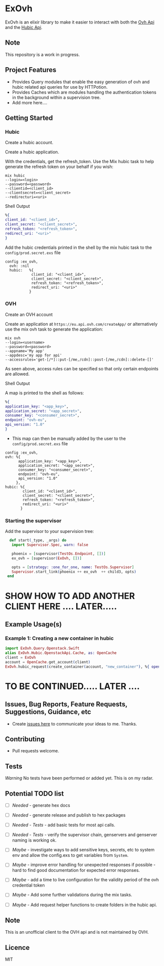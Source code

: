 # ExOvh
ExOvh is an elixir library to make it easier to interact with both the [Ovh Api](https://api.ovh.com/) 
and the [Hubic Api](https://api.hubic.com/).

## Note

This repository is a work in progress.


## Project Features 
- Provides Query modules that enable the easy generation of ovh and hubic related api queries for use by HTTPotion.
- Provides Caches which are modules handling the authentication tokens in the background within a supervision tree.
- Add more here....


## Getting Started


### Hubic  

Create a hubic account. 

Create a hubic application.
    
With the credentials, get the refresh_token. Use the Mix hubic task to 
help generate the refresh token on your behalf if you wish: 


  ```shell
  mix hubic
  --login=<login>
  --password=<password>
  --clientid=<client_id>
  --clientsecret=<client_secret>
  --redirecturi=<uri>
  ```

  
Shell Output
  
  ```elixir
  %{
  client_id: "<client_id>",
  client_secret: "<client_secret>",
  refresh_token: "<refresh_token>",
  redirect_uri: "<uri>"
  }
  ```

Add the hubic credentials printed in the shell by the mix hubic task to the `config/prod.secret.exs` file

  ```
  config :ex_ovh,
    ovh: :nil
    hubic:   %{
              client_id: "<client_id>",
              client_secret: "<client_secret>",
              refresh_token: "<refresh_token>",
              redirect_uri: "<uri>"
             }
  ```

### OVH


Create an OVH account 

Create an application at `https://eu.api.ovh.com/createApp/` or
alternatively use the mix ovh task to generate the application:


  ```shell
  mix ovh
  --login=<username>
  --password=<password>
  --appname='My app'
  --appdesc='my app for api'
  --accessrules='get-[/*]::put-[/me,/cdn]::post-[/me,/cdn]::delete-[]'
  ```

As seen above, access rules can be specified so that only certain endpoints are allowed.

Shell Output

  A map is printed to the shell as follows:

  ```elixir
  %{
  application_key: "<app_key>",
  application_secret: "<app_secret>",
  consumer_key: "<consumer_secret>",
  endpoint: "ovh-eu",
  api_version: "1.0"
  }
  ```

  - This map can then be manually added by the user to the `config/prod.secret.exs` file

  ```
  config :ex_ovh,
  ovh: %{
        application_key: "<app_key>",
        application_secret: "<app_secret>",
        consumer_key: "<consumer_secret>",
        endpoint: "ovh-eu",
        api_version: "1.0"
       },
  hubic: %{
          client_id: "<client_id>",
          client_secret: "<client_secret>",
          refresh_token: "<refresh_token>",
          redirect_uri: "<uri>"
         }
  ```

### Starting the supervisor

Add the supervisor to your supervision tree:
 
 ```elixir 
   def start(_type, _args) do
    import Supervisor.Spec, warn: false

    phoenix = [supervisor(TestOs.Endpoint, [])]
    ex_ovh = [supervisor(ExOvh, [])]

    opts = [strategy: :one_for_one, name: TestOs.Supervisor]
    Supervisor.start_link(phoenix ++ ex_ovh  ++ child3, opts)
  end
  ```

# SHOW HOW TO ADD ANOTHER CLIENT HERE .... LATER.....


## Example Usage(s)


### Example 1: Creating a new container in hubic

  ```elixir
  import ExOvh.Query.Openstack.Swift
  alias ExOvh.Hubic.OpenstackApi.Cache, as: OpenCache
  client = ExOvh
  account = OpenCache.get_account(client)
  ExOvh.hubic_request(create_container(account, "new_container"), %{ openstack: :true })
  ```



# TO BE CONTINUED..... LATER ....



## Issues, Bug Reports, Feature Requests, Suggestions, Guidance, etc
- Create [issues here](https://github.com/stephenmoloney/ex_ovh/issues/new) to communicate your ideas to me. Thanks. 



## Contributing
- Pull requests welcome.



## Tests

*Warning* No tests have been performed or added yet. This is on my radar.


## Potential TODO list


- [ ] *Needed* - generate hex docs
- [ ] *Needed* - generate release and publish to hex packages
- [ ] *Needed* - *Tests* - add basic tests for most api calls.
- [ ] *Needed* - *Tests* - verify the supervisor chain, genservers and genserver naming is working ok.

 
- [ ] *Maybe* - investigate ways to add sensitive keys, secrets, etc to system env and allow the config.exs to get variables from `System`.
- [ ] *Maybe* - improve error handling for unexpected responses if possible - hard to find good documentation for expected error responses.
- [ ] *Maybe* - add a time to live configuration for the validity period of the ovh credential token
- [ ] *Maybe* - Add some further validations during the mix tasks.
- [ ] *Maybe* - Add request helper functions to create folders in the hubic api.



## Note 

This is an unofficial client to the OVH api and is not maintained by OVH.


## Licence 

MIT
